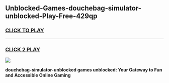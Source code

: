 
## Unblocked-Games-douchebag-simulator-unblocked-Play-Free-429qp
<h3>
<a href="https://premium76.site?title=douchebag-simulator-unblocked&ref=21A">CLICK TO PLAY</a></h3>
<hr>

<h3>
<a href="https://premium76.site?title=douchebag-simulator-unblocked&ref=21A">CLICK 2 PLAY</a>
  
</h3>

<a href="https://premium76.site?title=douchebag-simulator-unblocked&ref=21A"><img src="https://clearcache.store/games.png"></a>


**douchebag-simulator-unblocked games unblocked: Your Gateway to Fun and Accessible Online Gaming**
